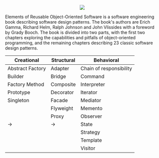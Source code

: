 <p align="center"><img src="https://github.com/VanHakobyan/DesignPatterns/blob/master/DP.jpg?raw=true"></p>

Elements of Reusable Object-Oriented Software is a software engineering book describing software design patterns. The book's authors are Erich Gamma, Richard Helm, Ralph Johnson and John Vlissides with a foreword by Grady Booch. The book is divided into two parts, with the first two chapters exploring the capabilities and pitfalls of object-oriented programming, and the remaining chapters describing 23 classic software design patterns.

Creational     |  Structural  | Behavioral 
---------------|--------------|-----------|
Abstract Factory|	Adapter     |Chain of responsibility
Builder	       |Bridge	       |Command	
Factory Method	|Composite	    |Interpreter	
Prototype	     |Decorator	    |Iterator
Singleton      |Facade	       |Mediator	
&nbsp;         |Flyweight	    |Memento	
&nbsp;         | Proxy        |Observer	
&rarr;         |&rarr;        |State	
&nbsp;         | &nbsp;       |Strategy	
&nbsp;         |&nbsp;        |Template 
&nbsp;         |&nbsp;        |Visitor











